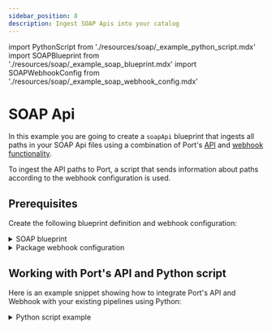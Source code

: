 ```yaml
---
sidebar_position: 8
description: Ingest SOAP Apis into your catalog
---
```


import PythonScript from './resources/soap/\_example_python_script.mdx'
import SOAPBlueprint from './resources/soap/\_example_soap_blueprint.mdx'
import SOAPWebhookConfig from './resources/soap/\_example_soap_webhook_config.mdx'

# SOAP Api

In this example you are going to create a `soapApi` blueprint that ingests all paths in your SOAP Api files using a combination of Port's [API](../../../api/api.md) and [webhook functionality](../../webhook.md).

To ingest the API paths to Port, a script that sends information about paths according to the webhook configuration is used.

## Prerequisites

Create the following blueprint definition and webhook configuration:

<details>
<summary>SOAP blueprint</summary>
<SOAPBlueprint/>
</details>

<details>
<summary>Package webhook configuration</summary>

<SOAPWebhookConfig/>

</details>

## Working with Port's API and Python script

Here is an example snippet showing how to integrate Port's API and Webhook with your existing pipelines using Python:

<details>
<summary>Python script example</summary>

<PythonScript/>

</details>
